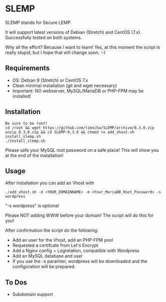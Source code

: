 # SLEMP

SLEMP stands for Secure LEMP.

It will support latest versions of Debian (Stretch) and CentOS (7.x). Successfully tested on both systems.

Why all the effort? Because I want to learn! Yes, at this moment the script is really stupid, but I hope that will change soon. :-)


## Requirements

- OS: Debian 9 (Stretch) or CentOS 7.x
- Clean minimal installation (git and wget necessary)
- Important: NO webserver, MySQL/MariaDB or PHP-FPM may be installed!

## Installation

```
Be sure to be root!
cd /root && wget https://github.com/timscha/SLEMP/archive/0.3.0.zip
unzip 0.3.0.zip && cd SLEMP-0.3.0 && chmod +x add_vhost.sh install_slemp.sh
./install_slemp.sh
```

Please safe your MySQL root password on a safe place! This will show you at the end of the installation!

## Usage

After installation you can add an Vhost with

```
./add_vhost.sh -d <YOUR_DOMAINNAME> -m <Your_MariaDB_Root_Password> -s wordpress
```

"-s wordpress" is optional

Please NOT adding WWW before your domain! The script will do this for you!

After confirmation the script do the following:

- Add an user for the Vhost, add an PHP-FPM pool
- Requested a certifcate from Let's Encrypt
- Add a Nginx config + Logrotation, compatible with Wordpress
- Add an MySQL database and user
- If you use the -s paramter, wordpress will be downloaded and the configuration will be prepared.

## To Dos

- Subdomain support
